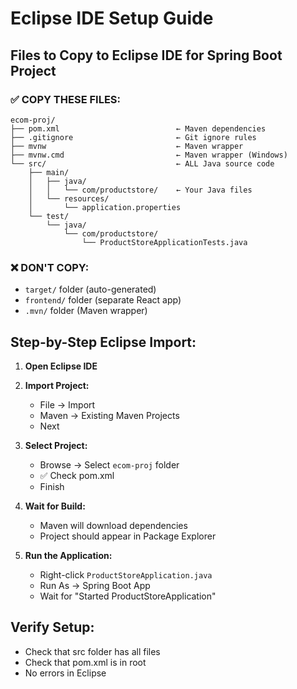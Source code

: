 # Eclipse IDE Setup Guide

## Files to Copy to Eclipse IDE for Spring Boot Project

### ✅ COPY THESE FILES:
```
ecom-proj/
├── pom.xml                          ← Maven dependencies
├── .gitignore                       ← Git ignore rules
├── mvnw                             ← Maven wrapper
├── mvnw.cmd                         ← Maven wrapper (Windows)
└── src/                             ← ALL Java source code
    ├── main/
    │   ├── java/
    │   │   └── com/productstore/    ← Your Java files
    │   └── resources/
    │       └── application.properties
    └── test/
        └── java/
            └── com/productstore/
                └── ProductStoreApplicationTests.java
```

### ❌ DON'T COPY:
- `target/` folder (auto-generated)
- `frontend/` folder (separate React app)
- `.mvn/` folder (Maven wrapper)

## Step-by-Step Eclipse Import:

1. **Open Eclipse IDE**

2. **Import Project:**
   - File → Import
   - Maven → Existing Maven Projects
   - Next

3. **Select Project:**
   - Browse → Select `ecom-proj` folder
   - ✅ Check pom.xml
   - Finish

4. **Wait for Build:**
   - Maven will download dependencies
   - Project should appear in Package Explorer

5. **Run the Application:**
   - Right-click `ProductStoreApplication.java`
   - Run As → Spring Boot App
   - Wait for "Started ProductStoreApplication"

## Verify Setup:
- Check that src folder has all files
- Check that pom.xml is in root
- No errors in Eclipse
